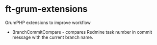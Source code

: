 # ft-grum-extensions

GrumPHP extensions to improve workflow
* BranchCommitCompare - compares Redmine task number in commit message with the current branch name.
